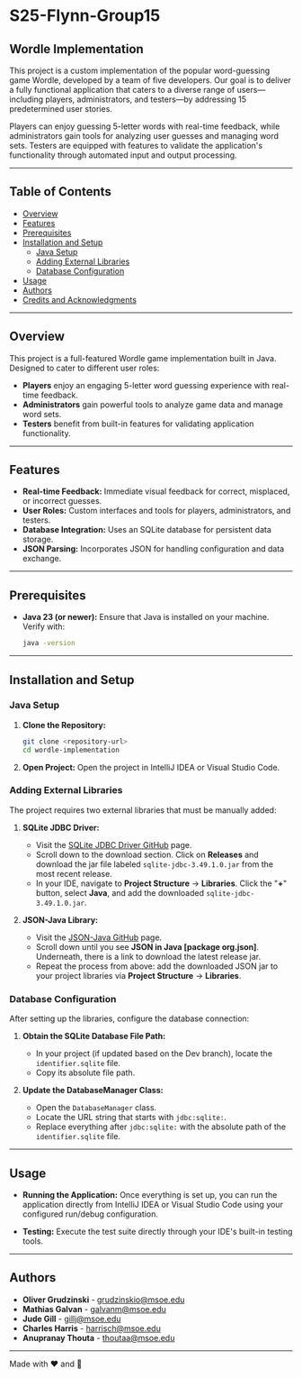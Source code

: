 # S25-Flynn-Group15
## Wordle Implementation

This project is a custom implementation of the popular word-guessing game Wordle, developed by a team of five developers. Our goal is to deliver a fully functional application that caters to a diverse range of users—including players, administrators, and testers—by addressing 15 predetermined user stories.

Players can enjoy guessing 5-letter words with real-time feedback, while administrators gain tools for analyzing user guesses and managing word sets. Testers are equipped with features to validate the application's functionality through automated input and output processing.

---

## Table of Contents

- [Overview](#overview)
- [Features](#features)
- [Prerequisites](#prerequisites)
- [Installation and Setup](#installation-and-setup)
    - [Java Setup](#java-setup)
    - [Adding External Libraries](#adding-external-libraries)
    - [Database Configuration](#database-configuration)
- [Usage](#usage)
- [Authors](#authors)
- [Credits and Acknowledgments](#credits-and-acknowledgments)

---

## Overview

This project is a full-featured Wordle game implementation built in Java. Designed to cater to different user roles:

- **Players** enjoy an engaging 5-letter word guessing experience with real-time feedback.
- **Administrators** gain powerful tools to analyze game data and manage word sets.
- **Testers** benefit from built-in features for validating application functionality.
---

## Features

- **Real-time Feedback:** Immediate visual feedback for correct, misplaced, or incorrect guesses.
- **User Roles:** Custom interfaces and tools for players, administrators, and testers.
- **Database Integration:** Uses an SQLite database for persistent data storage.
- **JSON Parsing:** Incorporates JSON for handling configuration and data exchange.

---

## Prerequisites

- **Java 23 (or newer):** Ensure that Java is installed on your machine. Verify with:
  ```bash
  java -version
  ```

---

## Installation and Setup

### Java Setup

1. **Clone the Repository:**
   ```bash
   git clone <repository-url>
   cd wordle-implementation
   ```

2. **Open Project:**
   Open the project in IntelliJ IDEA or Visual Studio Code.

### Adding External Libraries

The project requires two external libraries that must be manually added:

1. **SQLite JDBC Driver:**
    - Visit the [SQLite JDBC Driver GitHub](https://github.com/xerial/sqlite-jdbc) page.
    - Scroll down to the download section. Click on **Releases** and download the jar file labeled `sqlite-jdbc-3.49.1.0.jar` from the most recent release.
    - In your IDE, navigate to **Project Structure** → **Libraries**. Click the "**+**" button, select **Java**, and add the downloaded `sqlite-jdbc-3.49.1.0.jar`.

2. **JSON-Java Library:**
    - Visit the [JSON-Java GitHub](https://github.com/stleary/JSON-java) page.
    - Scroll down until you see **JSON in Java [package org.json]**. Underneath, there is a link to download the latest release jar.
    - Repeat the process from above: add the downloaded JSON jar to your project libraries via **Project Structure** → **Libraries**.

### Database Configuration

After setting up the libraries, configure the database connection:

1. **Obtain the SQLite Database File Path:**
    - In your project (if updated based on the Dev branch), locate the `identifier.sqlite` file.
    - Copy its absolute file path.

2. **Update the DatabaseManager Class:**
    - Open the `DatabaseManager` class.
    - Locate the URL string that starts with `jdbc:sqlite:`.
    - Replace everything after `jdbc:sqlite:` with the absolute path of the `identifier.sqlite` file.

---

## Usage

- **Running the Application:**
  Once everything is set up, you can run the application directly from IntelliJ IDEA or Visual Studio Code using your configured run/debug configuration.

- **Testing:**
  Execute the test suite directly through your IDE's built-in testing tools.

---

## Authors

- **Oliver Grudzinski** - [grudzinskio@msoe.edu](mailto:grudzinskio@msoe.edu)
- **Mathias Galvan** - [galvanm@msoe.edu](mailto:galvanm@msoe.edu)
- **Jude Gill** - [gillj@msoe.edu](mailto:gillj@msoe.edu)
- **Charles Harris** - [harrisch@msoe.edu](mailto:harrisch@msoe.edu)
- **Anupranay Thouta** - [thoutaa@msoe.edu](mailto:thoutaa@msoe.edu)

---

Made with ❤ and 🍪
